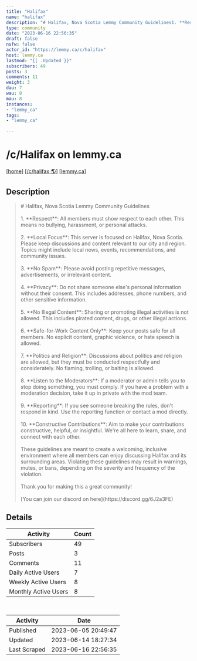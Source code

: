 ```yaml
---
title: "Halifax" 
name: "halifax"
description: "# Halifax, Nova Scotia Lemmy Community Guidelines1. **Respect**: All members must show respect to each other. This means no bullying, harassment, or personal attacks.2. **Local Focus**: This server is focused on Halifax, Nova Scotia. Please keep discussions and content relevant to our city and region. Topics might include local news, events, recommendations, and community issues.3. **No Spam**: Please avoid posting repetitive messages, advertisements, or irrelevant content. 4. **Privacy**: Do not share someone else's personal information without their consent. This includes addresses, phone numbers, and other sensitive information. 5. **No Illegal Content**: Sharing or promoting illegal activities is not allowed. This includes pirated content, drugs, or other illegal actions.6. **Safe-for-Work Content Only**: Keep your posts safe for all members. No explicit content, graphic violence, or hate speech is allowed. 7. **Politics and Religion**: Discussions about politics and religion are allowed, but they must be conducted respectfully and considerately. No flaming, trolling, or baiting is allowed.8. **Listen to the Moderators**: If a moderator or admin tells you to stop doing something, you must comply. If you have a problem with a moderation decision, take it up in private with the mod team.9. **Reporting**: If you see someone breaking the rules, don't respond in kind. Use the reporting function or contact a mod directly. 10. **Constructive Contributions**: Aim to make your contributions constructive, helpful, or insightful. We're all here to learn, share, and connect with each other.These guidelines are meant to create a welcoming, inclusive environment where all members can enjoy discussing Halifax and its surrounding areas. Violating these guidelines may result in warnings, mutes, or bans, depending on the severity and frequency of the violation. Thank you for making this a great community![You can join our discord on here](https://discord.gg/6J2a3FE)"
type: community
date: "2023-06-16 22:56:35"
draft: false
nsfw: false
actor_id: "https://lemmy.ca/c/halifax"
host: lemmy.ca
lastmod: "{[ .Updated }}"
subscribers: 49
posts: 3
comments: 11
weight: 3
dau: 7
wau: 8
mau: 8
instances:
- "lemmy_ca"
tags: 
- "lemmy_ca"

---
```


# /c/Halifax on lemmy.ca

[[home](/)]
[[/c/halifax 🌎](https://lemmy.ca/c/halifax)]
[[lemmy.ca](/instances/lemmy_ca)]


## Description 

<blockquote class="description">
# Halifax, Nova Scotia Lemmy Community Guidelines<br><br>1. **Respect**: All members must show respect to each other. This means no bullying, harassment, or personal attacks.<br><br>2. **Local Focus**: This server is focused on Halifax, Nova Scotia. Please keep discussions and content relevant to our city and region. Topics might include local news, events, recommendations, and community issues.<br><br>3. **No Spam**: Please avoid posting repetitive messages, advertisements, or irrelevant content. <br><br>4. **Privacy**: Do not share someone else's personal information without their consent. This includes addresses, phone numbers, and other sensitive information. <br><br>5. **No Illegal Content**: Sharing or promoting illegal activities is not allowed. This includes pirated content, drugs, or other illegal actions.<br><br>6. **Safe-for-Work Content Only**: Keep your posts safe for all members. No explicit content, graphic violence, or hate speech is allowed. <br><br>7. **Politics and Religion**: Discussions about politics and religion are allowed, but they must be conducted respectfully and considerately. No flaming, trolling, or baiting is allowed.<br><br>8. **Listen to the Moderators**: If a moderator or admin tells you to stop doing something, you must comply. If you have a problem with a moderation decision, take it up in private with the mod team.<br><br>9. **Reporting**: If you see someone breaking the rules, don't respond in kind. Use the reporting function or contact a mod directly. <br><br>10. **Constructive Contributions**: Aim to make your contributions constructive, helpful, or insightful. We're all here to learn, share, and connect with each other.<br><br>These guidelines are meant to create a welcoming, inclusive environment where all members can enjoy discussing Halifax and its surrounding areas. Violating these guidelines may result in warnings, mutes, or bans, depending on the severity and frequency of the violation. <br><br>Thank you for making this a great community!<br><br>[You can join our discord on here](https://discord.gg/6J2a3FE)<br>
</blockquote>


## Details

| Activity | Count  |
|----------------------|---|
| Subscribers          | 49 |
| Posts                | 3  |
| Comments             | 11  |
| Daily Active Users   | 7  |
| Weekly Active Users  | 8  |
| Monthly Active Users | 8  |

<br>

| Activity | Date |
|----------------------|---|
| Published            | 2023-06-05 20:49:47 |
| Updated              | 2023-06-14 18:27:34 |
| Last Scraped         | 2023-06-16 22:56:35 |
